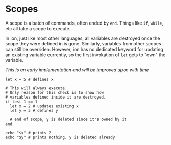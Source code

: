 # Scopes

A scope is a batch of commands, often ended by `end`.
Things like `if`, `while`, etc all take a scope to execute.

In ion, just like most other languages, all variables are destroyed once the scope they were defined in is gone.
Similarly, variables from other scopes can still be overriden.
However, ion has no dedicated keyword for updating an existing variable currently,
so the first invokation of `let` gets to "own" the variable.

*This is an early implementation and will be improved upon with time*

```ion
let x = 5 # defines x

# This will always execute.
# Only reason for this check is to show how
# variables defined inside it are destroyed.
if test 1 == 1
  let x = 2 # updates existing x
  let y = 3 # defines y

  # end of scope, y is deleted since it's owned by it
end

echo "$x" # prints 2
echo "$y" # prints nothing, y is deleted already
```
